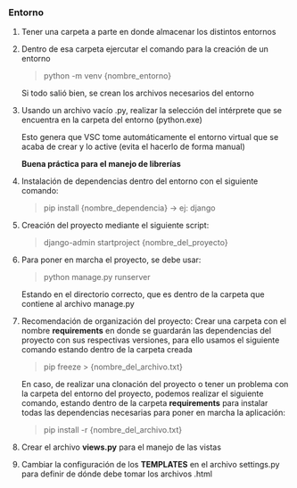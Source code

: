 ### Entorno

1.  Tener una carpeta a parte en donde almacenar los distintos entornos

2.  Dentro de esa carpeta ejercutar el comando para la creación de un
    entorno

    > python -m venv {nombre_entorno}

    Si todo salió bien, se crean los archivos necesarios del entorno

3.  Usando un archivo vacío .py, realizar la selección del intérprete
    que se encuentra en la carpeta del entorno (python.exe)

    Esto genera que VSC tome automáticamente el entorno virtual que se
    acaba de crear y lo active (evita el hacerlo de forma manual)

    **Buena práctica para el manejo de librerías**

4.  Instalación de dependencias dentro del entorno con el siguiente
    comando:

    > pip install {nombre_dependencia} -> ej: django

5.  Creación del proyecto mediante el siguiente script:

    > django-admin startproject {nombre_del_proyecto}

6.  Para poner en marcha el proyecto, se debe usar:

    > python manage.py runserver

    Estando en el directorio correcto, que es dentro de la carpeta
    que contiene al archivo manage.py

7.  Recomendación de organización del proyecto:
    Crear una carpeta con el nombre **requirements** en donde se
    guardarán las dependencias del proyecto con sus respectivas
    versiones, para ello usamos el siguiente comando estando dentro
    de la carpeta creada

    > pip freeze > {nombre_del_archivo.txt}

    En caso, de realizar una clonación del proyecto o tener un problema
    con la carpeta del entorno del proyecto, podemos realizar el
    siguiente comando, estando dentro de la carpeta **requirements**
    para instalar todas las dependencias necesarias para poner en
    marcha la aplicación:

    > pip install -r {nombre_del_archivo.txt}

8.  Crear el archivo **views.py** para el manejo de las vistas

9.  Cambiar la configuración de los **TEMPLATES** en el archivo
    settings.py para definir de dónde debe tomar los archivos .html